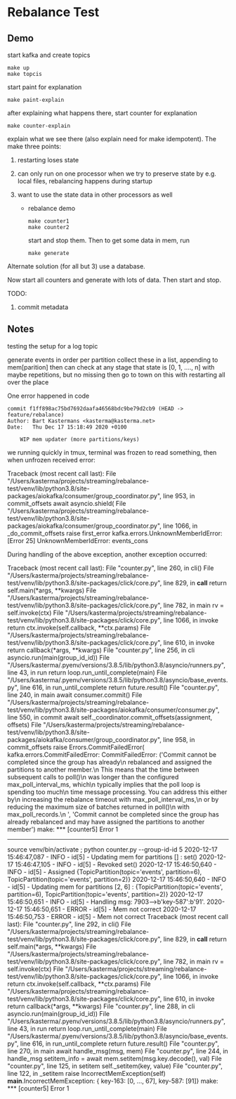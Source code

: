 # Rebalance Test

## Demo

start kafka and create topics

    make up
    make topcis

start paint for explanation

    make paint-explain

after explaining what happens there, start counter for explanation

    make counter-explain

explain what we see there (also explain need for make idempotent).  The make three points:

1. restarting loses state
2. can only run on one processor
   when we try to preserve state by e.g. local files, rebalancing happens during startup
3. want to use the state data in other processors as well

      - rebalance demo
        
            make counter1
            make counter2
        
        start and stop them.  Then to get some data in mem, run
        
            make generate

Alternate solution (for all but 3) use a database.

Now start all counters and generate with lots of data.  Then start and stop.

TODO:
1. commit metadata


## Notes

testing the setup for a log topic

generate events in order per partition
collect these in a list, appending to mem[parition]
then can check at any stage that state is [0, 1, ...., n] with maybe repetitions, but no missing
then go to town on this with restarting all over the place



One error happened in code

    commit f1ff898ac75bd7692daafa46568bdc9be79d2cb9 (HEAD -> feature/rebalance)
    Author: Bart Kastermans <kasterma@kasterma.net>
    Date:   Thu Dec 17 15:18:49 2020 +0100
    
        WIP mem updater (more partitions/keys)

we running quickly in tmux, terminal was frozen to read something, then when unfrozen received error:

Traceback (most recent call last):
  File "/Users/kasterma/projects/streaming/rebalance-test/venv/lib/python3.8/site-packages/aiokafka/consumer/group_coordinator.py", line 953, in commit_offsets
    await asyncio.shield(
  File "/Users/kasterma/projects/streaming/rebalance-test/venv/lib/python3.8/site-packages/aiokafka/consumer/group_coordinator.py", line 1066, in _do_commit_offsets
    raise first_error
kafka.errors.UnknownMemberIdError: [Error 25] UnknownMemberIdError: events_cons

During handling of the above exception, another exception occurred:

Traceback (most recent call last):
  File "counter.py", line 260, in <module>
    cli()
  File "/Users/kasterma/projects/streaming/rebalance-test/venv/lib/python3.8/site-packages/click/core.py", line 829, in __call__
    return self.main(*args, **kwargs)
  File "/Users/kasterma/projects/streaming/rebalance-test/venv/lib/python3.8/site-packages/click/core.py", line 782, in main
    rv = self.invoke(ctx)
  File "/Users/kasterma/projects/streaming/rebalance-test/venv/lib/python3.8/site-packages/click/core.py", line 1066, in invoke
    return ctx.invoke(self.callback, **ctx.params)
  File "/Users/kasterma/projects/streaming/rebalance-test/venv/lib/python3.8/site-packages/click/core.py", line 610, in invoke
    return callback(*args, **kwargs)
  File "counter.py", line 256, in cli
    asyncio.run(main(group_id_id))
  File "/Users/kasterma/.pyenv/versions/3.8.5/lib/python3.8/asyncio/runners.py", line 43, in run
    return loop.run_until_complete(main)
  File "/Users/kasterma/.pyenv/versions/3.8.5/lib/python3.8/asyncio/base_events.py", line 616, in run_until_complete
    return future.result()
  File "counter.py", line 240, in main
    await consumer.commit()
  File "/Users/kasterma/projects/streaming/rebalance-test/venv/lib/python3.8/site-packages/aiokafka/consumer/consumer.py", line 550, in commit
    await self._coordinator.commit_offsets(assignment, offsets)
  File "/Users/kasterma/projects/streaming/rebalance-test/venv/lib/python3.8/site-packages/aiokafka/consumer/group_coordinator.py", line 958, in commit_offsets
    raise Errors.CommitFailedError(
kafka.errors.CommitFailedError: CommitFailedError: ('Commit cannot be completed since the group has already\n            rebalanced and assigned the partitions to another member.\n            This means that the time between subsequent calls to poll()\n            was longer than the configured max_poll_interval_ms, which\n            typically implies that the poll loop is spending too much\n            time message processing. You can address this either by\n            increasing the rebalance timeout with max_poll_interval_ms,\n            or by reducing the maximum size of batches returned in poll()\n            with max_poll_records.\n            ', 'Commit cannot be completed since the group has already rebalanced and may have assigned the partitions to another member')
make: *** [counter5] Error 1



----------------

source venv/bin/activate ; python counter.py --group-id-id 5
2020-12-17 15:46:47,087 - INFO - id[5] - Updating mem for partitions [] : set()
2020-12-17 15:46:47,105 - INFO - id[5] - Revoked set()
2020-12-17 15:46:50,640 - INFO - id[5] - Assigned {TopicPartition(topic='events', partition=6), TopicPartition(topic='events', partition=2)}
2020-12-17 15:46:50,640 - INFO - id[5] - Updating mem for partitions [2, 6] : {TopicPartition(topic='events', partition=6), TopicPartition(topic='events', partition=2)}
2020-12-17 15:46:50,651 - INFO - id[5] -   Handling msg: 7903-->b'key-587':b'91'.
2020-12-17 15:46:50,651 - ERROR - id[5] - Mem not correct
2020-12-17 15:46:50,753 - ERROR - id[5] - Mem not correct
Traceback (most recent call last):
  File "counter.py", line 292, in <module>
    cli()
  File "/Users/kasterma/projects/streaming/rebalance-test/venv/lib/python3.8/site-packages/click/core.py", line 829, in __call__
    return self.main(*args, **kwargs)
  File "/Users/kasterma/projects/streaming/rebalance-test/venv/lib/python3.8/site-packages/click/core.py", line 782, in main
    rv = self.invoke(ctx)
  File "/Users/kasterma/projects/streaming/rebalance-test/venv/lib/python3.8/site-packages/click/core.py", line 1066, in invoke
    return ctx.invoke(self.callback, **ctx.params)
  File "/Users/kasterma/projects/streaming/rebalance-test/venv/lib/python3.8/site-packages/click/core.py", line 610, in invoke
    return callback(*args, **kwargs)
  File "counter.py", line 288, in cli
    asyncio.run(main(group_id_id))
  File "/Users/kasterma/.pyenv/versions/3.8.5/lib/python3.8/asyncio/runners.py", line 43, in run
    return loop.run_until_complete(main)
  File "/Users/kasterma/.pyenv/versions/3.8.5/lib/python3.8/asyncio/base_events.py", line 616, in run_until_complete
    return future.result()
  File "counter.py", line 270, in main
    await handle_msg(msg, mem)
  File "counter.py", line 244, in handle_msg
    setitem_info = await mem.setitem(msg.key.decode(), val)
  File "counter.py", line 125, in setitem
    self._setitem(key, value)
  File "counter.py", line 122, in _setitem
    raise IncorrectMemException(self)
__main__.IncorrectMemException: {
key-163: [0, ..., 67],
key-587: [91]}
make: *** [counter5] Error 1

